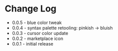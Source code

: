 # Change Log

* 0.0.5 - blue color tweak
* 0.0.4 - syntax palette retooling: pinkish -> bluish
* 0.0.3 - cursor color update
* 0.0.2 - marketplace icon
* 0.0.1 - initial release
